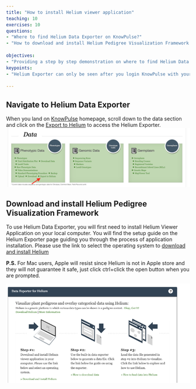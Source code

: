 ```yaml
---
title: "How to install Helium viewer application"
teaching: 10
exercises: 10
questions:
- "Where to find Helium Data Exporter on KnowPulse?"
- "How to download and install Helium Pedigree Visualization Framework in your computer?"

objectives:
- "Providing a step by step demonstration on where to find Helium Data Exporter on KnowPulse as well as how to download and install Helium Pedigree Visualization Framework to your local computer."
keypoints:
- "Helium Exporter can only be seen after you login KnowPulse with your user account."

---
```


## Navigate to Helium Data Exporter

When you land on [KnowPulse](https://knowpulse.usask.ca/) homepage, scroll down to the data section and click on the [Export to Helium](https://knowpulse.usask.ca/helium-exporter) to access the Helium Exporter. 
![Screenshot of main code listing](../fig/helium-exporter-9.png)

## Download and install Helium Pedigree Visualization Framework

To use Helium Data Exporter, you will first need to install Helium Viewer Application on your local computer. You will find the setup guide on the Helium Exporter page guiding you through the process of application installation. Please use the link to select the operating system to [download and install Helium](https://github.com/cardinalb/helium-docs/wiki/Download-Helium)

**P.S.** For Mac users, Apple will resist since Helium is not in Apple store and they will not guarantee it safe, just click ctrl+click the open button when you are prompted.

![Screenshot of main code listing](../fig/helium-exporter-10.png)




